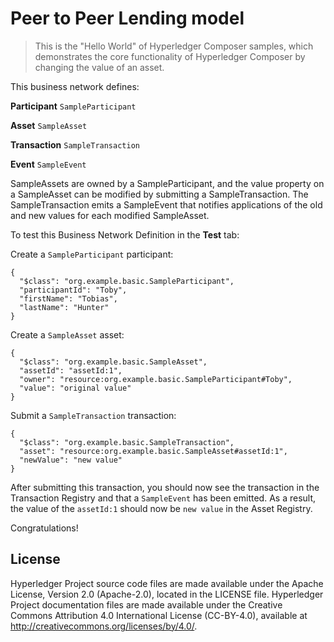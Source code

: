 # Peer to Peer Lending model

> This is the "Hello World" of Hyperledger Composer samples, which demonstrates the core functionality of Hyperledger Composer by changing the value of an asset.

This business network defines:

**Participant**
`SampleParticipant`

**Asset**
`SampleAsset`

**Transaction**
`SampleTransaction`

**Event**
`SampleEvent`

SampleAssets are owned by a SampleParticipant, and the value property on a SampleAsset can be modified by submitting a SampleTransaction. The SampleTransaction emits a SampleEvent that notifies applications of the old and new values for each modified SampleAsset.

To test this Business Network Definition in the **Test** tab:

Create a `SampleParticipant` participant:

```
{
  "$class": "org.example.basic.SampleParticipant",
  "participantId": "Toby",
  "firstName": "Tobias",
  "lastName": "Hunter"
}
```

Create a `SampleAsset` asset:

```
{
  "$class": "org.example.basic.SampleAsset",
  "assetId": "assetId:1",
  "owner": "resource:org.example.basic.SampleParticipant#Toby",
  "value": "original value"
}
```

Submit a `SampleTransaction` transaction:

```
{
  "$class": "org.example.basic.SampleTransaction",
  "asset": "resource:org.example.basic.SampleAsset#assetId:1",
  "newValue": "new value"
}
```

After submitting this transaction, you should now see the transaction in the Transaction Registry and that a `SampleEvent` has been emitted. As a result, the value of the `assetId:1` should now be `new value` in the Asset Registry.

Congratulations!

## License <a name="license"></a>
Hyperledger Project source code files are made available under the Apache License, Version 2.0 (Apache-2.0), located in the LICENSE file. Hyperledger Project documentation files are made available under the Creative Commons Attribution 4.0 International License (CC-BY-4.0), available at http://creativecommons.org/licenses/by/4.0/.
